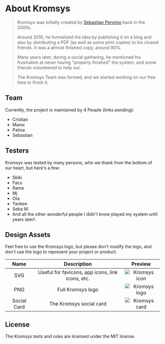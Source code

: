 # About Kromsys

> Kromsys was initially created by [Sebastian Pennino](https://github.com/sebastianpennino/) 
> back in the 2000s.
> 
> Around 2010, he formalized the idea by publishing it on a blog and also by 
> distributing a PDF (as well as some print copies) to his closest friends.
> It was a almost finished copy, around 90%.
> 
> Many years later, during a social gathering, he mentioned his frustration at 
> never having "properly finished" the system, and some friends volunteered to help out.
> 
> The Kromsys Team was formed, and we started working on our free time to finish it.

## Team

Currently, the project is maintained by 4 People (links pending):

* Cristian
* Manix
* Palma
* Sebastian

## Testers

Kromsys was tested by many persons, who we thank from the bottom of our heart, but here's a few:
- Skiki
- Facu
- Rama
- Mj
- Ota
- Yankee
- Seba M.
- And all the other wonderful people I didn't know played my system until years later!.

## Design Assets

Feel free to use the Kromsys logo, but please don't modify the logo, 
and don't use the logo to represent your project or
product.

|    Name     |                   Description                    |                   Preview                 |
| :---------: | :----------------------------------------------: | :---------------------------------------: |
|     SVG     | Useful for favicons, app icons, link icons, etc. | ![Kromsys icon](/favicon.svg)             |
|     PNG     |                 Full Kromsys logo                | ![Kromsys logo](/apple-touch-icon.png)    |
| Social Card |              The Kromsys social card             | ![Kromsys card](/og.jpeg)                 |

## License

The Kromsys texts and rules are licensed under the MIT license.
